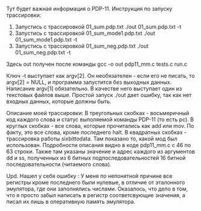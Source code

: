 Тут будет важная информация о PDP-11.
Инструкция по запуску трассировки:
1) Запустись с трассировкой 01_sum.pdp.txt
./out 01_sum.pdp.txt -t
2) Запустись с трассировкой 01_sum_mode1.pdp.txt
./out 01_sum_mode1.pdp.txt -t
3) Запустись с трассировкой 01_sum_neg.pdp.txt
./out 01_sum_neg.pdp.txt -t

Здесь out получен после команды 
gcc -o out pdp11_mm.c tests.c run.c

Ключ -t выступает как argv[2]. Он необязателен - если его не писать, то argv[2] = NULL, и программа запустится без выходных данных.
Написание argv[1] обязательно. В качестве него выступает один из текстовых файлов выше. Простой запуск ./out дает ошибку, так как нет входных данных, которые должны быть.

Описание моей трассировки:
В треугольных скобках - восьмеричный код каждого слова и статус выполяемой команды PDP-11 (то есть pc).
В круглых скобках - все слова, которые прочитались как add или mov. По факту, это все слова, кроме последнего halt. 
В квадратных скобках - трассировка работы sixbittodata. Там показано то, какой мод был использован. Подробности описания видно в коде pdp11_mm.c с 46 по 63 строки.
Также там указаны значение и адрес каждого из аргументов dd и ss, полученных из 6 битных подпоследовательностей 16 битной последовательности (читаемого слова).

Upd.
Нашел у себя ошибку : У меня по непонятной причине все регистры кроме последнего были нулевые, в отличие от эталонного эмулятора, где они заполнялись числами. Оказалось, что дело
в том, что я просто забыл написать в регистр соответсвующие значения, а писал их лишь в оперативную память эмулятора.
